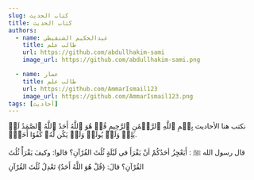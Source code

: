```yaml
---
slug: كتاب الحديث
title: كتاب الحديث
authors:
  - name: عبدالحكيم الشنقيطي
    title: طالب علم
    url: https://github.com/abdullhakim-sami
    image_url: https://github.com/abdullhakim-sami.png

  - name: عمار
    title: طالب علم
    url: https://github.com/AmmarIsmail123
    image_url: https://github.com/AmmarIsmail123.png
tags: [أحاديث]
---
```


نكتب هنا الأحاديث
بِسۡمِ ٱللَّهِ ٱلرَّحۡمَٰنِ ٱلرَّحِيمِ
قُلۡ هُوَ ٱللَّهُ أَحَدٌ ٱللَّهُ ٱلصَّمَدُ لَمۡ يَلِدۡ وَلَمۡ يُولَدۡ وَلَمۡ يَكُن لَّهُۥ كُفُوًا أَحَدُۢ.

قال رسول الله ﷺ :
أَيَعْجِزُ أحَدُكُمْ أنْ يَقْرَأَ في لَيْلَةٍ ثُلُثَ القُرْآنِ؟ قالوا: وكيفَ يَقْرَأْ ثُلُثَ القُرْآنِ؟ قالَ: ﴿قُلْ هُوَ اللَّهُ أَحَدٌ﴾ تَعْدِلُ ثُلُثَ القُرْآنِ

<!--stackedit_data:
eyJoaXN0b3J5IjpbLTkzOTQ5Mzk0OCwxODA5ODk0NDkwLDE0MT
UwNDYzOTgsLTEzNTI1NjU2MDQsMjE0NTM2NzAxNCwtOTE0NzAx
MDIxLC0zOTcyNTY3XX0=
-->
